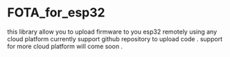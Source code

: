 # FOTA_for_esp32
this library allow you to upload firmware to you esp32 remotely using any cloud platform currently support github repository to upload code . support for more cloud platform will come soon .
